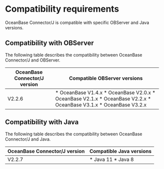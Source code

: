 Compatibility requirements 
===============================================

OceanBase Connector/J is compatible with specific OBServer and Java versions. 

Compatibility with OBServer 
---------------------------------------------

The following table describes the compatibility between OceanBase Connector/J and OBServer. 


| **OceanBase** Connector/J **version** |                                                                                                                                                           **Compatible OBServer versions**                                                                                                                                                            |
|---------------------------------------|-------------------------------------------------------------------------------------------------------------------------------------------------------------------------------------------------------------------------------------------------------------------------------------------------------------------------------------------------------|
| V2.2.6                                | * OceanBase V1.4.x   * OceanBase V2.0.x   * OceanBase V2.1.x   * OceanBase V2.2.x   * OceanBase V3.1.x   * OceanBase V3.2.x    |



Compatibility with Java 
-----------------------------------------

The following table describes the compatibility between OceanBase Connector/J and Java. 


| **OceanBase** Connector/J **version** |                                        **Compatible Java versions**                                        |
|---------------------------------------|------------------------------------------------------------------------------------------------------------|
| V2.2.7                | * Java 11   * Java 8    |



